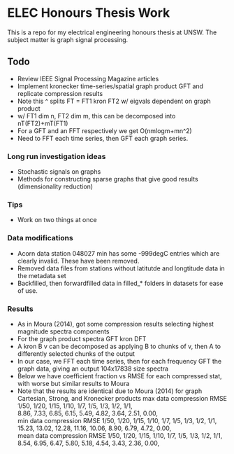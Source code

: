 # ELEC Honours Thesis Work
This is a repo for my electrical engineering honours thesis at UNSW.
The subject matter is graph signal processing.

## Todo
- Review IEEE Signal Processing Magazine articles
- Implement kronecker time-series/spatial graph product GFT and replicate compression results
- Note this ^ splits FT = FT1 kron FT2 w/ eigvals dependent on graph product
- w/ FT1 dim n, FT2 dim m, this can be decomposed into nT(FT2)+mT(FT1)
- For a GFT and an FFT respectively we get O(nmlogm+mn^2)
- Need to FFT each time series, then GFT each graph series.

### Long run investigation ideas
- Stochastic signals on graphs
- Methods for constructing sparse graphs that give good results (dimensionality reduction)

### Tips
- Work on two things at once

### Data modifications
- Acorn data station 048027 min has some -999degC entries which are clearly invalid. These have been removed.
- Removed data files from stations without latitutde and longtitude data in the metadata set
- Backfilled, then forwardfilled data in filled_* folders in datasets for ease of use.

### Results
- As in Moura (2014), got some compression results selecting highest magnitude spectra components
- For the graph product spectra GFT kron DFT
- A kron B v can be decomposed as applying B to chunks of v, then A to differently selected chunks of the output
- In our case, we FFT each time series, then for each frequency GFT the graph data, giving an output 104x17838 size spectra
- Below we have coefficient fraction vs RMSE for each compressed stat, with worse but similar results to Moura
- Note that the results are identical due to Moura (2014) for graph Cartesian, Strong, and Kronecker products
max data compression RMSE
1/50,	1/20,	1/15,	1/10,	1/7,	1/5,	1/3,	1/2,	1/1,	
8.86,	7.33,	6.85,	6.15,	5.49,	4.82,	3.64,	2.51,	0.00,	
min data compression RMSE
1/50,	1/20,	1/15,	1/10,	1/7,	1/5,	1/3,	1/2,	1/1,	
15.23,	13.02,	12.28,	11.16,	10.06,	8.90,	6.79,	4.72,	0.00,	
mean data compression RMSE
1/50,	1/20,	1/15,	1/10,	1/7,	1/5,	1/3,	1/2,	1/1,	
8.54,	6.95,	6.47,	5.80,	5.18,	4.54,	3.43,	2.36,	0.00,
